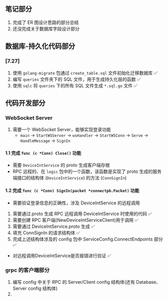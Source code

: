 ## 笔记部分

1. 完成了 ER 图设计思路的部分总结
2. 还没完成关于数据库字段设计部分

## 数据库-持久化代码部分

### [7.27]

1. 使用 `golang-migrate` 包通过 `create_table.sql` 文件初始化迁移数据库 ✅
2. 编写 `queries` 文件夹下的 SQL 文件，用于生成持久化层的函数 ✅
3. 使用 `sqlc` 将 `queries` 下的所有 SQL 文件生成 `*.sql.go` 文件 ✅

## 代码开发部分

### WebSocket Server

1. 需要一个 WebSocket Server，能够实现登录功能
   - `main` -> `StartWSServer` -> `wsHandler` -> `StartWSConn` -> `Serve` -> `HandleMessage` -> `SignIn`

#### 1.1 完成 `func (c *Conn) Close()` 功能

- 需要 `DeviceIntService` 的 proto 生成客户端存根
- RPC 远程的、在 `logic` 包中的一个函数，该函数是实现了 proto 生成的服务端接口的结构体 (`DeviceIntService`) 的方法 (`ConnSignIn`)

#### 1.2 完成 `func (c *Conn) SignIn(packet *connectpb.Packet)` 功能

- 需要验证登录信息的正确性，涉及 DeviceIntService 的远程调用 

1. 需要通过.proto 生成 RPC 远程调用 DeviceIntService 时使用的代码 ✅
2. 需要创建 RPC 客户端(NewDeviceIntServiceClient)用于调用 ✅
3. 需要通过 DeviceIntService.proto 生成 ✅
4. 填充 ConnSignIn 的请求结构体 ✅
5. 完成上述结构体涉及的 config 包中 ServiceConfig.ConnectEndpoints 部分 ✅

- 对远程调用DeviceIntService是否报错进行验证 ✅

### grpc 的客户端部分

1. 编写 config 中关于 RPC 的 Server/Client config 结构体(还有 Database、Server config 结构体)
2.

